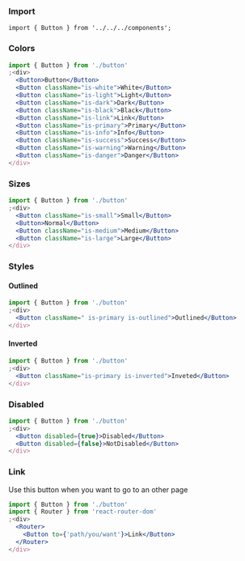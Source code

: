 ### Import

`import { Button } from '../../../components';`

### Colors

```jsx
import { Button } from './button'
;<div>
  <Button>Button</Button>
  <Button className="is-white">White</Button>
  <Button className="is-light">Light</Button>
  <Button className="is-dark">Dark</Button>
  <Button className="is-black">Black</Button>
  <Button className="is-link">Link</Button>
  <Button className="is-primary">Primary</Button>
  <Button className="is-info">Info</Button>
  <Button className="is-success">Success</Button>
  <Button className="is-warning">Warning</Button>
  <Button className="is-danger">Danger</Button>
</div>
```

### Sizes

```jsx
import { Button } from './button'
;<div>
  <Button className="is-small">Small</Button>
  <Button>Normal</Button>
  <Button className="is-medium">Medium</Button>
  <Button className="is-large">Large</Button>
</div>
```

### Styles

#### Outlined

```jsx
import { Button } from './button'
;<div>
  <Button className=" is-primary is-outlined">Outlined</Button>
</div>
```

#### Inverted

```jsx
import { Button } from './button'
;<div>
  <Button className="is-primary is-inverted">Inveted</Button>
</div>
```

### Disabled

```jsx
import { Button } from './button'
;<div>
  <Button disabled={true}>Disabled</Button>
  <Button disabled={false}>NotDisabled</Button>
</div>
```

### Link

Use this button when you want to go to an other page

```jsx
import { Button } from './button'
import { Router } from 'react-router-dom'
;<div>
  <Router>
    <Button to={'path/you/want'}>Link</Button>
  </Router>
</div>
```
